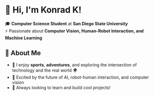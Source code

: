 # 👋 Hi, I'm Konrad K!

🎓 **Computer Science Student** at **San Diego State University**  
⚡ Passionate about **Computer Vision, Human-Robot Interaction, and Machine Learning**  

## 🌟 About Me  
- 🏀 I enjoy **sports**, **adventures**, and exploring the intersection of technology and the real world 🌍  
- 🤖 Excited by the future of AI, robot-human interaction, and computer vision
- 🚀 Always looking to learn and build cool projects!  

